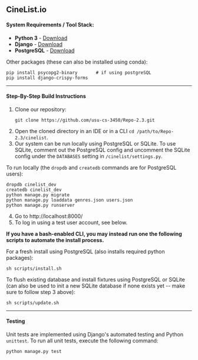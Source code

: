 CineList.io
------------------------
#### System Requirements / Tool Stack:
* **Python 3** - [Download](https://www.python.org/downloads/)
* **Django** - [Download](https://www.djangoproject.com/download/)
* **PostgreSQL** - [Download](https://www.postgresql.org/download/)

Other packages (these can also be installed using conda):
```
pip install psycopg2-binary       # if using postgreSQL
pip install django-crispy-forms
```

****

#### Step-By-Step Build Instructions
1. Clone our repository:
    ```
    git clone https://github.com/usu-cs-3450/Repo-2.3.git
    ```
2. Open the cloned directory in an IDE or in a CLI   ``cd /path/to/Repo-2.3/cinelist``.
3. Our system can be run locally using PostgreSQL or SQLite. To use SQLite, comment out the PostgreSQL config and uncomment the SQLite config under the `DATABASES` setting in `/cinelist/settings.py`.  

To run locally (the `dropdb` and `createdb` commands are for PostgreSQL users):
```
dropdb cinelist_dev                     
createdb cinelist_dev                    
python manage.py migrate
python manage.py loaddata genres.json users.json
python manage.py runserver
```
4. Go to http://localhost:8000/
5. To log in using a test user account, see below.

__If you have a bash-enabled CLI, you may instead run one the following scripts to automate the install process.__  

For a fresh install using PostgreSQL (also installs required python packages):
```
sh scripts/install.sh
```
To flush existing database and install fixtures using PostgreSQL or SQLite (can also be used to init a new SQLite database if none exists yet -- make sure to follow step 3 above):
```
sh scripts/update.sh
```

****
#### Testing
Unit tests are implemented using Django's automated testing and Python `unittest`. To run all unit tests, execute the following command:
```
python manage.py test
```
